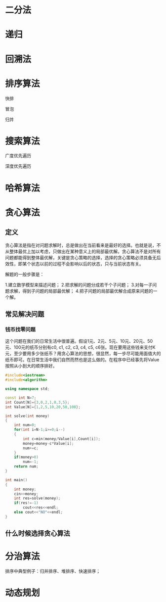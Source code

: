 # 二分法

# 递归

# 回溯法

# 排序算法

快排

冒泡

归并

# 搜索算法

广度优先遍历

深度优先遍历

# 哈希算法

# 贪心算法

## 定义

贪心算法是指在对问题求解时，总是做出在当前看来是最好的选择。也就是说，不从整体最优上加以考虑，只做出在某种意义上的局部最优解。贪心算法不是对所有问题都能得到整体最优解，关键是贪心策略的选择，选择的贪心策略必须具备无后效性，即某个状态以前的过程不会影响以后的状态，只与当前状态有关。



解题的一般步骤是：

1.建立数学模型来描述问题；
2.把求解的问题分成若干个子问题；
3.对每一子问题求解，得到子问题的局部最优解；
4.把子问题的局部最优解合成原来问题的一个解。



## 常见解决问题

### 钱币找零问题

这个问题在我们的日常生活中很普遍。假设1元、2元、5元、10元、20元、50元、100元的纸币分别有c0, c1, c2, c3, c4, c5, c6张。现在要用这些钱来支付K元，至少要用多少张纸币？用贪心算法的思想，很显然，每一步尽可能用面值大的纸币即可。在日常生活中我们自然而然也是这么做的。在程序中已经事先将Value按照从小到大的顺序排好。

```c++
#include<iostream>
#include<algorithm>

using namespace std;

const int N=7;
int Count[N]={3,0,2,1,0,3,5};
int Value[N]={1,2,5,10,20,50,100};

int solve(int money)
{
    int num=0;
    for(int i=N-1;i>=0;i--)
    {
        int c=min(money/Value[i],Count[i]);
        money=money-c*Value[i];
        num+=c;
    }
    if(money>0)
        num=-1;
    return num;
}

int main()   
{
    int money;
    cin>>money;
    int res=solve(money);
    if(res!=-1)
        cout<<res<<endl;
    else cout<<"NO"<<endl;
}
```



## 什么时候选择贪心算法







# 分治算法

排序中典型例子：归并排序、堆排序、快速排序；

# 动态规划



